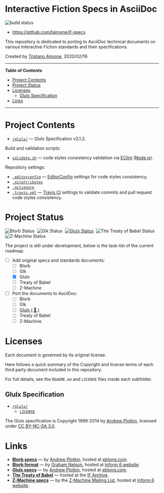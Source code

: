 # Interactive Fiction Specs in AsciiDoc

![build status][travis badge]

- https://github.com/tajmone/if-specs

This repository is dedicated to porting to AsciiDoc technical documents on various Interactive Fiction standards and their specifications.

Created by [Tristano Ajmone], 2020/02/19.


-----

**Table of Contents**


<!-- MarkdownTOC autolink="true" bracket="round" autoanchor="false" lowercase="only_ascii" uri_encoding="true" levels="1,2,3,4" -->

- [Project Contents](#project-contents)
- [Project Status](#project-status)
- [Licenses](#licenses)
    - [Glulx Specification](#glulx-specification)
- [Links](#links)

<!-- /MarkdownTOC -->

-----

# Project Contents

- [`/glulx/`](./glulx/) — Glulx Specification v3.1.2.

Build and validation scripts:

- [`validate.sh`][validate.sh] — code styles consistency validation via [EClint] ([Node.js]).

Repository settings:

- [`.editorconfig`][.editorconfig] — [EditorConfig] settings for code styles consistency.
- [`.gitattributes`][.gitattributes]
- [`.gitignore`][.gitignore]
- [`.travis.yml`][.travis.yml] — [Travis CI] settings to validate commits and pull request code styles consistency.

# Project Status

![Blorb Status][blorb-status badge]&nbsp;
![Glk Status][glk-status badge]&nbsp;
[![Glulx Status][glulx-status badge]][glulx-dev]&nbsp;
![The Treaty of Babel Status][babel-status badge]&nbsp;
![Z-Machine Status][zmachine-status badge]

The project is still under development, below is the task-list of the current roadmap.

- [ ] Add original specs and standards documents:
    + [ ] Blorb
    + [ ] Glk
    + [x] Glulx
    + [ ] Treaty of Babel
    + [ ] Z-Machine
- [ ] Port the documents to AsciiDoc:
    + [ ]  Blorb
    + [ ]  Glk
    + [ ]  [Glulx (&nbsp;:construction:&nbsp;)][glulx-dev]
    + [ ]  Treaty of Babel
    + [ ]  Z-Machine

# Licenses

Each document is governed by its original license.

Here follows a quick summary of the Copyright and license terms of each third party document included in this repository.

For full details, see the `README.md` and `LICENSE` files inside each subfolder.

## Glulx Specification

- [`/glulx/`](./glulx/)
    + [`LICENSE`](./glulx/LICENSE)

The Glulx specification is Copyright 1999-2014 by [Andrew Plotkin], licensed under [CC BY-NC-SA 3.0].

# Links

- **[Blorb specs]** — by [Andrew Plotkin], hosted at [eblong.com].
- **[Blorb format]** — by [Graham Nelson], hosted at [Inform 6 website].
- **[Glulx specs]** — by [Andrew Plotkin], hosted at [eblong.com].
- **[The Treaty of Babel]** — hosted at the [IF Archive].
- **[Z-Machine specs]** — by the [Z-Machine Mailing List], hosted at [Inform 6 website].


<!-----------------------------------------------------------------------------
                               REFERENCE LINKS
------------------------------------------------------------------------------>

[eblong.com]: https://eblong.com "Visit eblong.com"
[Inform 6 website]: https://inform-fiction.org "Visit Inform 6 website"
[IF Archive]: https://www.ifarchive.org/ "Visit the IF Archive"

<!-- 3rd party tools -->

[EClint]: https://www.npmjs.com/package/eclint "Visit EClint page at NPM"
[EditorConfig]: https://editorconfig.org "Visit EditorConfig website"
[Node.js]: https://nodejs.org "Visit Node.js website"
[Travis CI]: https://travis-ci.com  "Visit Travis CI website"

<!-- specs & tech docs -->

[Blorb specs]: https://eblong.com/zarf/blorb/index.html "Official Blorb specification homepage"
[Blorb format]: https://inform-fiction.org/zmachine/standards/blorb/index.html "Read 'The Blorb Resources Format' by Graham Nelson"
[Glulx specs]: https://eblong.com/zarf/glulx/index.html "Official Glulx specification homepage"
[The Treaty of Babel]: https://babel.ifarchive.org "Visit the official homepage of 'The Treaty of Babel', software and a standard for IF bibliography"
[Z-Machine specs]: https://inform-fiction.org/zmachine/standards/index.html "Visit the Z-Machine Standards homepage"

<!-- licenses -->

[CC BY-NC-SA 3.0]: https://creativecommons.org/licenses/by-nc-sa/3.0/ "View CC BY-NC-SA 3.0 License at creativecommons.org"

<!-- badges -->

[travis badge]: https://travis-ci.org/tajmone/if-specs.svg?branch=master "Travis CI Build Status for EditorConfig Validation"

[blorb-status badge]: https://img.shields.io/badge/Blorb-TBD-lightgrey "Blorb AsciiDoc port still pending implementation"
[glk-status badge]: https://img.shields.io/badge/Glk-TBD-lightgrey "Glk AsciiDoc port still pending implementation"
[glulx-status badge]: https://img.shields.io/badge/Glulx-WIP-orange "View the Glulx AsciiDoc development branch"
[babel-status badge]: https://img.shields.io/badge/Treaty%20of%20Babel-TBD-lightgrey "Treaty of Babel AsciiDoc port still pending implementation"
[zmachine-status badge]: https://img.shields.io/badge/Z--Machine-TBD-lightgrey "Z-Machine AsciiDoc port still pending implementation"

<!-- dev branches  -->

[glulx-dev]: https://github.com/tajmone/if-specs/tree/dev-glulx/glulx/ "View the Glulx AsciiDoc development branch"

<!-- project files -->

[.editorconfig]: ./.editorconfig "EditorConfig settings for code styles consistency"
[.gitattributes]: ./.gitattributes "Git attributes settings file"
[.gitignore]: ./.gitignore "Git ignore rules files"
[.travis.yml]: ./.travis.yml "Travis CI build validation settings"
[validate.sh]: ./validate.sh "Validate contents against EditorConfig settings via EClint"

<!-- people -->

[Andrew Plotkin]: https://github.com/erkyrath "View Andrew Plotkin's GitHub profile"
[Graham Nelson]: https://github.com/ganelson "View Graham Nelson's GitHub profile"
[Tristano Ajmone]: https://github.com/tajmone "View Tristano Ajmone's GitHub profile"

<!-- orgs -->

[Z-Machine Mailing List]: https://ifarchive.org/indexes/if-archive/infocom/interpreters/specification/ "See archived copies of the defunct Z-Machine Mailing List <z-machine@gmd.de>, preserved at the IF Archive"

<!-- EOF -->

